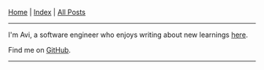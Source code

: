 [Home] | [Index] | [All Posts]

---

I'm Avi, a software engineer who enjoys writing about new learnings [here][All Posts].

Find me on <a href="https://github.com/gaviral" target="_blank">GitHub</a>.

---

[Home]: ./README.md
[Index]: ./content/index.md
[All Posts]: ./content/posts/posts.md
